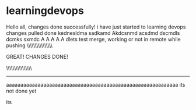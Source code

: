 # learningdevops
Hello all, 
changes done successfully!
i have just started to learning devops
changes pulled done
kednesldma
sadkamd
Akdcsnmd
acsdmd
dscmdls
dcmks
sxmdc
A
A
A
A
A
dlets test merge, working or not in remote while pushing
\\\\\\\\\\\\\\\\\\\\\\\\\\\\\\\ 

GREAT! CHANGES DONE!

\\\\\\\\\\\\\\\\\\\\\\\\\\\\\\\\


___________________

aaaaaaaaaaaaaaaaaaaaaaaaaaaaaaaaaaaaaaaaaaaaaaaaaaaaaaaaaaaa
its not done yet


its 
